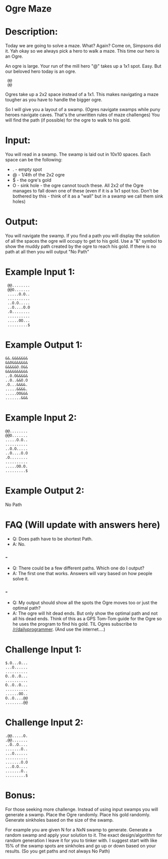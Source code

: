 # Ogre Maze
<div class="md"><h1>Description:</h1>
<p>Today we are going to solve a maze. What? Again? Come on, Simpsons did it. Yah okay so we always pick a hero to walk a maze. This time our hero is an Ogre.</p>
<p>An ogre is large. Your run of the mill hero "@" takes up a 1x1 spot. Easy. But our beloved hero today is an ogre.</p>
<pre><code> @@
 @@
</code></pre>
<p>Ogres take up a 2x2 space instead of a 1x1. This makes navigating a maze tougher as you have to handle the bigger ogre.</p>
<p>So I will give you a layout of a swamp. (Ogres navigate swamps while puny heroes navigate caves. That's the unwritten rules of maze challenges) You will find the path (if possible) for
the ogre to walk to his gold. </p>
<h1>Input:</h1>
<p>You will read in a swamp. The swamp is laid out in 10x10 spaces. Each space can be the following:</p>
<ul>
<li>. - empty spot</li>
<li>@ - 1/4th of the 2x2 ogre</li>
<li>$ - the ogre's gold</li>
<li>O - sink hole - the ogre cannot touch these. All 2x2 of the Ogre manages to fall down one of these (even if it is a 1x1 spot too. Don't be bothered by this - think of it as a "wall" but in a swamp we call them sink holes)</li>
</ul>
<h1>Output:</h1>
<p>You will navigate the swamp. If you find a path you will display the solution of all the spaces the ogre will occupy to get to his gold. Use a "&amp;" symbol to show the muddy path created by the ogre to reach his gold. If there is no path at all then you will output "No Path"</p>
<h1>Example Input 1:</h1>
<pre><code> @@........
 @@O.......
 .....O.O..
 ..........
 ..O.O.....
 ..O....O.O
 .O........
 ..........
 .....OO...
 .........$
</code></pre>
<h1>Example  Output 1:</h1>
<pre><code>&amp;&amp;.&amp;&amp;&amp;&amp;&amp;&amp;&amp;
&amp;&amp;O&amp;&amp;&amp;&amp;&amp;&amp;&amp;
&amp;&amp;&amp;&amp;&amp;O.O&amp;&amp;
&amp;&amp;&amp;&amp;&amp;&amp;&amp;&amp;&amp;&amp;
..O.O&amp;&amp;&amp;&amp;&amp;
..O..&amp;&amp;O.O
.O...&amp;&amp;&amp;&amp;.
.....&amp;&amp;&amp;&amp;.
.....OO&amp;&amp;&amp;
.......&amp;&amp;&amp;
</code></pre>
<h1>Example Input 2:</h1>
<pre><code>@@........
@@O.......
.....O.O..
..........
..O.O.....
..O....O.O
.O........
..........
.....OO.O.
.........$
</code></pre>
<h1>Example Output 2:</h1>
<p>No Path</p>
<h1>FAQ (Will update with answers here)</h1>
<ul>
<li>Q: Does path have to be shortest Path.</li>
<li>A: No.</li>
</ul>
<h3>-</h3>
<ul>
<li>Q: There could be a few different paths. Which one do I output?</li>
<li>A: The first one that works. Answers will vary based on how people solve it.</li>
</ul>
<h3>-</h3>
<ul>
<li>Q: My output should show all the spots the Ogre moves too or just the optimal path?</li>
<li>A: The ogre will hit dead ends. But only show the optimal path and not all his dead ends. Think of this as a GPS Tom-Tom guide for the Ogre so he uses the program to find his gold. TIL Ogres subscribe to <a href="/r/dailyprogrammer">/r/dailyprogrammer</a>. (And use the internet....)</li>
</ul>
<h1>Challenge Input 1:</h1>
<pre><code>$.O...O...
...O......
..........
O..O..O...
..........
O..O..O...
..........
......OO..
O..O....@@
........@@
</code></pre>
<h1>Challenge Input 2:</h1>
<pre><code>.@@.....O.
.@@.......
..O..O....
.......O..
...O......
..........
.......O.O
...O.O....
.......O..
.........$
</code></pre>
<h1>Bonus:</h1>
<p>For those seeking more challenge. Instead of using input swamps you will generate a swamp. Place the Ogre randomly. Place his gold randomly. Generate sinkholes based on the size of the swamp.</p>
<p>For example you are given N for a NxN swamp to generate. Generate a random swamp and apply your solution to it. The exact design/algorithm for random generation I leave it for you to tinker with. I suggest start with like 15% of the swamp spots are sinkholes and go up or down based on your results. (So you get paths and not always No Path)</p>
</div>
